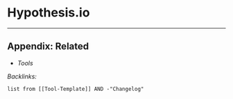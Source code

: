 # Hypothesis.io

---

## Appendix: Related

* *Tools*

*Backlinks:*

````dataview
list from [[Tool-Template]] AND -"Changelog"
````
